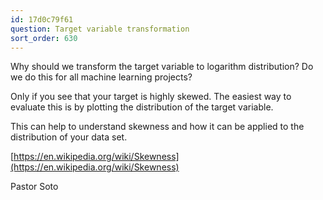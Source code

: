```yaml
---
id: 17d0c79f61
question: Target variable transformation
sort_order: 630
---
```


Why should we transform the target variable to logarithm distribution? Do we do this for all machine learning projects?

Only if you see that your target is highly skewed. The easiest way to evaluate this is by plotting the distribution of the target variable.

This can help to understand skewness and how it can be applied to the distribution of your data set.

[https://en.wikipedia.org/wiki/Skewness](https://en.wikipedia.org/wiki/Skewness)

Pastor Soto

